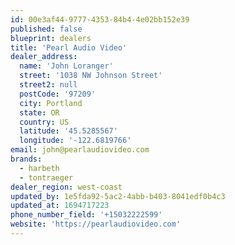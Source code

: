 ```yaml
---
id: 00e3af44-9777-4353-84b4-4e02bb152e39
published: false
blueprint: dealers
title: 'Pearl Audio Video'
dealer_address:
  name: 'John Loranger'
  street: '1038 NW Johnson Street'
  street2: null
  postCode: '97209'
  city: Portland
  state: OR
  country: US
  latitude: '45.5285567'
  longitude: '-122.6819766'
email: john@pearlaudiovideo.com
brands:
  - harbeth
  - tontraeger
dealer_region: west-coast
updated_by: 1e5fda92-5ac2-4abb-b403-8041edf0b4c3
updated_at: 1694717223
phone_number_field: '+15032222599'
website: 'https://pearlaudiovideo.com'
---
```

